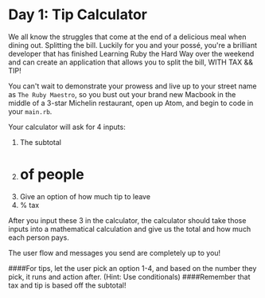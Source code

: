 Day 1: Tip Calculator
===
We all know the struggles that come at the end of a delicious meal when dining out. Splitting the bill. Luckily for you and your possé, you're a brilliant developer that has finished Learning Ruby the Hard Way over the weekend and can create an application that allows you to split the bill, WITH TAX && TIP!

You can't wait to demonstrate your prowess and live up to your street name as `The Ruby Maestro`, so you bust out your brand new Macbook in the middle of a 3-star Michelin restaurant, open up Atom, and begin to code in your `main.rb`.

Your calculator will ask for 4 inputs:
1. The subtotal
2. # of people
3. Give an option of how much tip to leave
4. % tax

After you input these 3 in the calculator, the calculator should take those inputs into a mathematical calculation and give us the total and how much each person pays. 

The user flow and messages you send are completely up to you!

####For tips, let the user pick an option 1-4, and based on the number they pick, it runs and action after. (Hint: Use conditionals)
####Remember that tax and tip is based off the subtotal!
